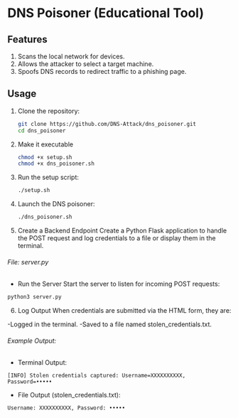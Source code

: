 # DNS Poisoner (Educational Tool)

## Features
1. Scans the local network for devices.
2. Allows the attacker to select a target machine.
3. Spoofs DNS records to redirect traffic to a phishing page.

## Usage
1. Clone the repository:
   ```bash
   git clone https://github.com/DNS-Attack/dns_poisoner.git
   cd dns_poisoner
   ```
2. Make it executable 
   ```bash
   chmod +x setup.sh
   chmod +x dns_poisoner.sh
   ```
3. Run the setup script:
   ```bash
   ./setup.sh
   ```
4. Launch the DNS poisoner:
   ```bash
   ./dns_poisoner.sh
   ```
5. Create a Backend Endpoint
Create a Python Flask application to handle the POST request and log credentials to a file or display them in the terminal.

###### File: server.py
- Run the Server
Start the server to listen for incoming POST requests:
```bash
python3 server.py
```
6. Log Output
When credentials are submitted via the HTML form, they are:

-Logged in the terminal.
-Saved to a file named stolen_credentials.txt.
###### Example Output:

- Terminal Output:
```
[INFO] Stolen credentials captured: Username=XXXXXXXXXX, Password=•••••
```
- File Output (stolen_credentials.txt):
```
Username: XXXXXXXXXX, Password: •••••
```
